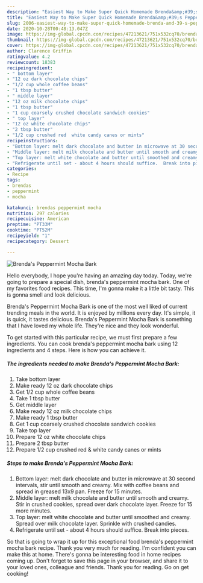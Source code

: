 ```yaml
---
description: "Easiest Way to Make Super Quick Homemade Brenda&amp;#39;s Peppermint Mocha Bark"
title: "Easiest Way to Make Super Quick Homemade Brenda&amp;#39;s Peppermint Mocha Bark"
slug: 2006-easiest-way-to-make-super-quick-homemade-brenda-and-39-s-peppermint-mocha-bark
date: 2020-10-28T00:48:13.047Z
image: https://img-global.cpcdn.com/recipes/47213621/751x532cq70/brendas-peppermint-mocha-bark-recipe-main-photo.jpg
thumbnail: https://img-global.cpcdn.com/recipes/47213621/751x532cq70/brendas-peppermint-mocha-bark-recipe-main-photo.jpg
cover: https://img-global.cpcdn.com/recipes/47213621/751x532cq70/brendas-peppermint-mocha-bark-recipe-main-photo.jpg
author: Clarence Griffin
ratingvalue: 4.2
reviewcount: 18383
recipeingredient:
- " bottom layer"
- "12 oz dark chocolate chips"
- "1/2 cup whole coffee beans"
- "1 tbsp butter"
- " middle layer"
- "12 oz milk chocolate chips"
- "1 tbsp butter"
- "1 cup coarsely crushed chocolate sandwich cookies"
- " top layer"
- "12 oz white chocolate chips"
- "2 tbsp butter"
- "1/2 cup crushed red  white candy canes or mints"
recipeinstructions:
- "Bottom layer: melt dark chocolate and butter in microwave at 30 second intervals, stir until smooth and creamy. Mix with coffee beans and spread in greased 13x9 pan.  Freeze for 15 minutes."
- "Middle layer: melt milk chocolate and butter until smooth and creamy.  Stir in crushed cookies, spread over dark chocolate layer.  Freeze for 15 more minutes."
- "Top layer: melt white chocolate and butter until smoothed and creamy.  Spread over milk chocolate layer.  Sprinkle with crushed candies."
- "Refrigerate until set - about 4 hours should suffice.  Break into pieces."
categories:
- Recipe
tags:
- brendas
- peppermint
- mocha

katakunci: brendas peppermint mocha 
nutrition: 297 calories
recipecuisine: American
preptime: "PT33M"
cooktime: "PT52M"
recipeyield: "1"
recipecategory: Dessert

---
```



![Brenda&#39;s Peppermint Mocha Bark](https://img-global.cpcdn.com/recipes/47213621/751x532cq70/brendas-peppermint-mocha-bark-recipe-main-photo.jpg)

Hello everybody, I hope you're having an amazing day today. Today, we're going to prepare a special dish, brenda&#39;s peppermint mocha bark. One of my favorites food recipes. This time, I'm gonna make it a little bit tasty. This is gonna smell and look delicious.

Brenda&#39;s Peppermint Mocha Bark is one of the most well liked of current trending meals in the world. It is enjoyed by millions every day. It's simple, it is quick, it tastes delicious. Brenda&#39;s Peppermint Mocha Bark is something that I have loved my whole life. They're nice and they look wonderful.




To get started with this particular recipe, we must first prepare a few ingredients. You can cook brenda&#39;s peppermint mocha bark using 12 ingredients and 4 steps. Here is how you can achieve it.

<!--inarticleads1-->

##### The ingredients needed to make Brenda&#39;s Peppermint Mocha Bark:

1. Take  bottom layer
1. Make ready 12 oz dark chocolate chips
1. Get 1/2 cup whole coffee beans
1. Take 1 tbsp butter
1. Get  middle layer
1. Make ready 12 oz milk chocolate chips
1. Make ready 1 tbsp butter
1. Get 1 cup coarsely crushed chocolate sandwich cookies
1. Take  top layer
1. Prepare 12 oz white chocolate chips
1. Prepare 2 tbsp butter
1. Prepare 1/2 cup crushed red &amp; white candy canes or mints




<!--inarticleads2-->

##### Steps to make Brenda&#39;s Peppermint Mocha Bark:

1. Bottom layer: melt dark chocolate and butter in microwave at 30 second intervals, stir until smooth and creamy. Mix with coffee beans and spread in greased 13x9 pan.  Freeze for 15 minutes.
1. Middle layer: melt milk chocolate and butter until smooth and creamy.  Stir in crushed cookies, spread over dark chocolate layer.  Freeze for 15 more minutes.
1. Top layer: melt white chocolate and butter until smoothed and creamy.  Spread over milk chocolate layer.  Sprinkle with crushed candies.
1. Refrigerate until set - about 4 hours should suffice.  Break into pieces.




So that is going to wrap it up for this exceptional food brenda&#39;s peppermint mocha bark recipe. Thank you very much for reading. I'm confident you can make this at home. There's gonna be interesting food in home recipes coming up. Don't forget to save this page in your browser, and share it to your loved ones, colleague and friends. Thank you for reading. Go on get cooking!
